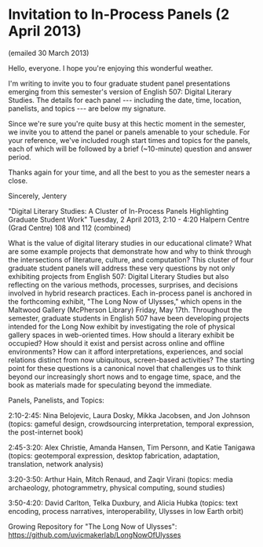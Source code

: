 # Invitation to In-Process Panels (2 April 2013) 

(emailed 30 March 2013)

Hello, everyone. I hope you're enjoying this wonderful weather. 

I'm writing to invite you to four graduate student panel presentations emerging from this semester's version of English 507: Digital Literary Studies. The details for each panel --- including the date, time, location, panelists, and topics --- are below my signature.

Since we're sure you're quite busy at this hectic moment in the semester, we invite you to attend the panel or panels amenable to your schedule. For your reference, we've included rough start times and topics for the panels, each of which will be followed by a brief (~10-minute) question and answer period. 

Thanks again for your time, and all the best to you as the semester nears a close. 

Sincerely,
Jentery

"Digital Literary Studies: A Cluster of In-Process Panels Highlighting Graduate Student Work"
Tuesday, 2 April 2013, 2:10 - 4:20
Halpern Centre (Grad Centre) 108 and 112 (combined)

What is the value of digital literary studies in our educational climate? What are some example projects that demonstrate how and why to think through the intersections of literature, culture, and computation? This cluster of four graduate student panels will address these very questions by not only exhibiting projects from English 507: Digital Literary Studies but also reflecting on the various methods, processes, surprises, and decisions involved in hybrid research practices. Each in-process panel is anchored in the forthcoming exhibit, "The Long Now of Ulysses," which opens in the Maltwood Gallery (McPherson Library) Friday, May 17th. Throughout the semester, graduate students in English 507 have been developing projects intended for the Long Now exhibit by investigating the role of physical gallery spaces in web-oriented times. How should a literary exhibit be occupied? How should it exist and persist across online and offline environments? How can it afford interpretations, experiences, and social relations distinct from now ubiquitous, screen-based activities? The starting point for these questions is a canonical novel that challenges us to think beyond our increasingly short nows and to engage time, space, and the book as materials made for speculating beyond the immediate. 

Panels, Panelists, and Topics:

2:10-2:45: Nina Belojevic, Laura Dosky, Mikka Jacobsen, and Jon Johnson (topics: gameful design, crowdsourcing interpretation, temporal expression, the post-internet book)

2:45-3:20: Alex Christie, Amanda Hansen, Tim Personn, and Katie Tanigawa (topics: geotemporal expression, desktop fabrication, adaptation, translation, network analysis)

3:20-3:50: Arthur Hain, Mitch Renaud, and Zaqir Virani (topics: media archaeology, photogrammetry, physical computing, sound studies)

3:50-4:20: David Carlton, Telka Duxbury, and Alicia Hubka (topics: text encoding, process narratives, interoperability, Ulysses in low Earth orbit)

Growing Repository for "The Long Now of Ulysses": https://github.com/uvicmakerlab/LongNowOfUlysses



